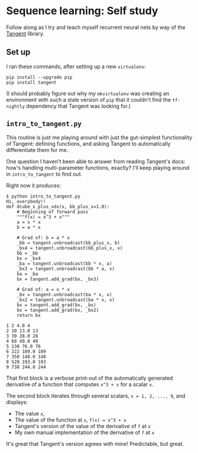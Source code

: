# Sequence learning: Self study

Follow along as I try and teach myself recurrent neural nets by way of the
[Tangent](https://github.com/google/tangent) library.

## Set up

I ran these commands, after setting up a new `virtualenv`:

```
pip install --upgrade pip
pip install tangent
```

(I should probably figure out why my `mkvirtualenv` was creating an environment
with such a stale version of `pip` that it couldn't find the `tf-nightly`
dependency that Tangent was looking for.)

## `intro_to_tangent.py`

This routine is just me playing around with just the gut-simplest functionality
of Tangent: defining functions, and asking Tangent to automatically
differentiate them for me.

One question I haven't been able to answer from reading Tangent's docs: how's
handling multi-parameter functions, exactly?  I'll keep playing around in
`intro_to_tangent` to find out.

Right now it produces:

```
$ python intro_to_tangent.py
Hi, everybody!!
def dcube_x_plus_xdx(x, bb_plus_x=1.0):
    # Beginning of forward pass
    """f(x) = x^3 + x"""
    a = x * x
    b = a * x

    # Grad of: b = a * x
    _bb = tangent.unbroadcast(bb_plus_x, b)
    _bx4 = tangent.unbroadcast(bb_plus_x, x)
    bb = _bb
    bx = _bx4
    _ba = tangent.unbroadcast(bb * x, a)
    _bx3 = tangent.unbroadcast(bb * a, x)
    ba = _ba
    bx = tangent.add_grad(bx, _bx3)

    # Grad of: a = x * x
    _bx = tangent.unbroadcast(ba * x, x)
    _bx2 = tangent.unbroadcast(ba * x, x)
    bx = tangent.add_grad(bx, _bx)
    bx = tangent.add_grad(bx, _bx2)
    return bx

1 2 4.0 4
2 10 13.0 13
3 30 28.0 28
4 68 49.0 49
5 130 76.0 76
6 222 109.0 109
7 350 148.0 148
8 520 193.0 193
9 738 244.0 244
```

That first block is a verbose print-out of the automatically generated
derivative of a function that computes `x^3 + x` for a scalar `x`.

The second block iterates through several scalars, `x = 1, 2, ..., 9`, and
displays:
* The value `x`,
* The value of the function at `x`, `f(x) = x^3 + x`
* Tangent's version of the value of the derivative of `f` at `x`
* My own manual implementation of the derivative of `f` at `x`

It's great that Tangent's version agrees with mine!  Predictable, but great.
